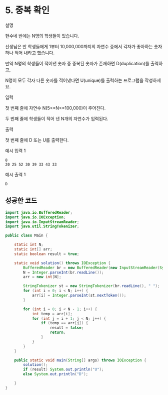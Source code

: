 # 5. 중복 확인

설명

현수네 반에는 N명의 학생들이 있습니다.

선생님은 반 학생들에게 1부터 10,000,000까지의 자연수 중에서 각자가 좋아하는 숫자 하나 적어 내라고 했습니다.

만약 N명의 학생들이 적어낸 숫자 중 중복된 숫자가 존재하면 D(duplication)를 출력하고,

N명이 모두 각자 다른 숫자를 적어냈다면 U(unique)를 출력하는 프로그램을 작성하세요.



입력

첫 번째 줄에 자연수 N(5<=N<=100,000)이 주어진다.

두 번째 줄에 학생들이 적어 낸 N개의 자연수가 입력된다.



출력

첫 번째 줄에 D 또는 U를 출력한다.



예시 입력 1 

```
8
20 25 52 30 39 33 43 33
```

예시 출력 1

```
D
```



## 성공한 코드

~~~java
import java.io.BufferedReader;
import java.io.IOException;
import java.io.InputStreamReader;
import java.util.StringTokenizer;

public class Main {

    static int N;
    static int[] arr;
    static boolean result = true;

    static void solution() throws IOException {
        BufferedReader br = new BufferedReader(new InputStreamReader(System.in));
        N = Integer.parseInt(br.readLine());
        arr = new int[N];

        StringTokenizer st = new StringTokenizer(br.readLine(), " ");
        for (int i = 0; i < N; i++) {
            arr[i] = Integer.parseInt(st.nextToken());
        }

        for (int i = 0; i < N - 1; i++) {
            int temp = arr[i];
            for (int j = i + 1; j < N; j++) {
                if (temp == arr[j]) {
                    result = false;
                    return;
                }
            }
        }
    }

    public static void main(String[] args) throws IOException {
        solution();
        if (result) System.out.println("U");
        else System.out.println("D");

    }
}
~~~

